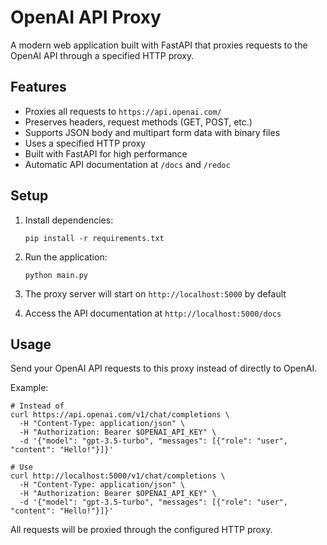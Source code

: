 # OpenAI API Proxy

A modern web application built with FastAPI that proxies requests to the OpenAI API through a specified HTTP proxy.

## Features

- Proxies all requests to `https://api.openai.com/`
- Preserves headers, request methods (GET, POST, etc.)
- Supports JSON body and multipart form data with binary files
- Uses a specified HTTP proxy
- Built with FastAPI for high performance
- Automatic API documentation at `/docs` and `/redoc`

## Setup

1. Install dependencies:
   ```
   pip install -r requirements.txt
   ```

2. Run the application:
   ```
   python main.py
   ```

3. The proxy server will start on `http://localhost:5000` by default
4. Access the API documentation at `http://localhost:5000/docs`

## Usage

Send your OpenAI API requests to this proxy instead of directly to OpenAI.

Example:
```
# Instead of
curl https://api.openai.com/v1/chat/completions \
  -H "Content-Type: application/json" \
  -H "Authorization: Bearer $OPENAI_API_KEY" \
  -d '{"model": "gpt-3.5-turbo", "messages": [{"role": "user", "content": "Hello!"}]}'

# Use
curl http://localhost:5000/v1/chat/completions \
  -H "Content-Type: application/json" \
  -H "Authorization: Bearer $OPENAI_API_KEY" \
  -d '{"model": "gpt-3.5-turbo", "messages": [{"role": "user", "content": "Hello!"}]}'
```

All requests will be proxied through the configured HTTP proxy. 
